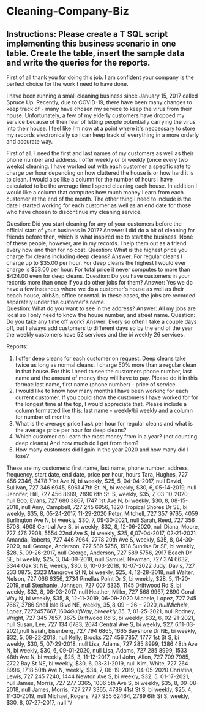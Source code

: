 # Cleaning-Company-Biz
## Instructions: Please create a T SQL script implementing this business scenario in one table. Create the table, insert the sample data and write the queries for the reports.
 
First of all thank you for doing this job. I am confident your company is the perfect choice for the work I need to have done.

I have been running a small cleaning business since January 15, 2017 called Spruce Up.
Recently, due to COVID-19, there have been many changes to keep track of - many have chosen my service to keep the virus from their house.
Unfortunately, a few of my elderly customers have dropped my service because of their fear of letting people potentially carrying the virus into their house.
I feel like I'm now at a point where it's neccessary to store my records electronically so i can keep track of everything in a more orderly and accurate way.

First of all, I need the first and last names of my customers as well as their phone number and address. 
I offer weekly or bi weekly (once every two weeks) cleaning. 
I have worked out with each customer a specific rate to charge per hour depending on how cluttered the house is or how hard it is to clean. 
I would also like a column for the number of hours I have calculated to be the average time I spend cleaning each house. 
In addition I would like a column that computes how much money I earn from each customer at the end of the month.
The other thing I need to include is the date I started working for each customer as well as an end date for those who have chosen to discontinue my cleaning service.

Question: Did you start cleaning for any of your customers before the official start of your business in 2017?
Answer: I did do a bit of cleaning for friends before then, which is what inspired me to start the business. 
    None of these people, however, are in my records. I help them out as a friend every now and then for no cost. 
Question: What is the highest price you charge for cleans including deep cleans?
Answer: For regular cleans I charge up to $35.00 per hour.
        For deep cleans the highest I would ever charge is $53.00 per hour.
        For total price it never computes to more than $424.00 even for deep cleans.
Question: Do you have customers in your records more than once if you do other jobs for them?
Answer: Yes we do have a few instances where we do a customer's house as well as their beach house, airb&b, office or rental.
        In these cases, the jobs are recorded separately under the customer's name.                
Question: What do you want to see in the address?
Answer: All my jobs are local so I only need to know the house number, and street name.
Question: Do you take any time off work?
Answer: Every so often I take a couple days off, but I always add customers to different days 
        so by the end of the year the weekly customers have 52 services and the bi weekly 26 services.
        
Reports:
1) I offer deep cleans for each customer on request. Deep cleans take twice as long as normal cleans.
   I charge 50% more than a regular clean in that house. 
   For this I need to see the customers phone number, last name and the amount of money they will have to pay.
   Please do it in this format:  last name, first name (phone number) - price of service.
2) I would like to know how many months I have been working for each current customer. 
   If you could show the customers I have worked for for the longest time at the top, I would appreciate that.
   Please include a column formatted like this: last name - weekly/bi weekly and a column for number of months
3) What is the average price I ask per hour for regular cleans and what is the average price per hour for deep cleans?
4) Which customer do I earn the most money from in a year? (not counting deep cleans)
   And how much do I get from them?
5) How many customers did I gain in the year 2020 and how many did I lose?

These are my customers: 
first name, last name, phone number, address, frequency, start date, end date, price per hour, hours
Tara, Hughes, 727 456 2346, 3478 71st Ave N, bi weekly, $25, 5, 04-04-2017, null
David, Sullivan, 727 346 6945, 5061 47th St. N, bi weekly, $30, 6, 05-14-2019, null
Jennifer, Hill, 727 456 8689, 2890 6th St. S, weekly, $35, 7, 03-10-2020, null
Bob, Evans, 727 680 3867, 1747 1st Ave N, bi weekly, $30, 8, 08-15-2018, null
Amy, Campbell, 727 245 6956, 1820 Tropical Shores Dr SE, bi weekly, $35, 8, 05-24-2017, 11-29-2020
Peter, Mitchell, 727 357 9765, 4059 Burlington Ave N, bi weekly, $30, 7, 09-30-2021, null
Sarah, Reed, 727 356 8708, 4908 Central Ave S, bi weekly, $32, 8, 12-06-2020, null
Diana, Moore, 727 476 7908, 5554 22nd Ave S, bi weekly, $25, 6,07-04-2017, 02-21-2021
Amanda, Roberts, 727 446 7964, 2778 20th Ave S, weekly, $35, 8, 04-30-2020, null
George, Anderson, 727 589 5756, 1918 Sunrise Dr SE, bi weekly, $28, 5, 09-26-2017, null
George, Anderson, 727 589 5756, 2917 Beach Dr SE, bi weekly, $25, 3, 04-09-2018, null
Samuel, Newman, 727 374 6632, 3344 Oak St NE, weekly, $30, 6, 10-03-2018, 10-07-2022
Judy, Davis, 727 233 0875, 2323 Mangrove St N, bi weekly, $25, 4, 12-28-2018, null
Walter, Nelson, 727 066 6356, 2734 Pinellas Point Dr S, bi weekly, $28, 5, 11-20-2019, null
Stephanie, Johnson, 727 007 5335, 1145 Driftwood Rd S, bi weekly, $32, 8, 08-03-2017, null
Heather, Miller, 727 568 9967, 2890 Coral Way N, bi weekly, $35, 8, 12-11-2019, 06-09-2020
Michele, Lopez, 727 245 7667, 3786 Snell Isle Blvd NE, weekly, $35, 8, 09-26-2020, null
Michele, Lopez, 727 245 7667, 1604 Gulf Way, bi weekly,$35, 7, 01-25-2021, null
Rodney, Wright, 727 345 7857, 3675 Driftwood Rd S, bi weekly, $32, 6, 02-21-2021, null
Susan, Lee, 727 134 6783, 2674 Central Ave S, bi weekly, $27, 6,11-03-2021,null
Isaiah, Eisenberg, 727 794 6865, 1665 Bayshore Dr NE, bi weekly, $32, 5, 08-22-2018, null
Kelly, Brooks 727 456 7857, 1777 1st St S, bi weekly, $30, 5, 07-29-2018, null
Lisa, Adams, 727 285 8999, 1386 48th Ave N, bi weekly, $30, 6, 09-01-2020, null
Lisa, Adams, 727 285 8999, 1533 48th Ave N, bi weekly, $25, 3, 11-12-2017, null
John, Allen, 727 709 7985, 2722 Bay St NE, bi weekly, $30, 6, 03-31-2019, null
Kim, White, 727 264 8996, 1718 50th Ave N, weekly, $34, 7, 06-19-2019, 04-05-2020
Christina, Lewis, 727 245 7240, 1444 Newton Ave S, bi weekly, $32, 5, 01-17-2021, null
James, Morris, 727 277 3365, 1006 5th Ave S, bi weekly, $35, 8, 09-08-2018, null
James, Morris, 727 277 3365, 4789 41st St S, bi weekly, $25, 4, 11-30-2019, null
Michael, Rogers, 727 955 62464, 2789 6th St S, weekly, $30, 8, 07-27-2017, null
*/
